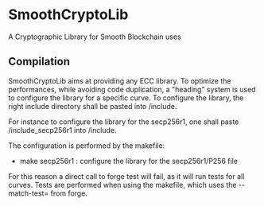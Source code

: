 # SmoothCryptoLib
A Cryptographic Library for Smooth Blockchain uses


## Compilation

SmoothCryptoLib aims at providing any ECC library. To optimize the performances, while avoiding code duplication, a "heading" system is used to configure the library for a specific curve. To configure the library, the right include directory shall be pasted into /include.

For instance to configure the library for the secp256r1, one shall paste /include_secp256r1 into /include.

The configuration is performed by the makefile:
 * make secp256r1 : configure the library for the secp256r1/P256 file

For this reason a direct call to forge test will fail, as it will run tests for all curves. Tests are performed when using the makefile, which uses the 
--match-test= from forge.
